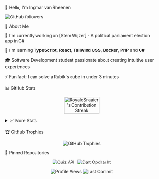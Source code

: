 👋 Hello, I'm Ingmar van Rheenen
<p>
  <img src="https://img.shields.io/github/followers/ingmarvanrheenen?style=social" alt="GitHub followers"/>
</p>

💫 About Me

<div align="left">

🔭 I'm currently working on [Stem Wijzer] - A political parliament election app in C#
  
🌱 I'm learning **TypeScript**, **React**, **Tailwind CSS**, **Docker**, **PHP** and **C#**
    
🎓 Software Development student passionate about creating intuitive user experiences
  
⚡ Fun fact: I can solve a Rubik's cube in under 3 minutes

</div>

📊 GitHub Stats
<p align="center" style="display: flex; justify-content: center; gap: 10px;">
  <img src="https://github-readme-streak-stats.herokuapp.com/?user=ingmarvanrheenen&theme=radical" alt="RoyaleSnaaier's Contribution Streak" width="48%" />
</p>
<details>
  <summary>📈 More Stats</summary>
    <p align="center" style="display: flex; justify-content: center; gap: 10px;">
      <img src="https://github-profile-summary-cards.vercel.app/api/cards/profile-details?username=ingmarvanrheenen&theme=radical" alt="Profile Details" width="48%" />
    </p>
</details>

🏆 GitHub Trophies
<p align="center">
  <img src="https://github-profile-trophy.vercel.app/?username=ingmarvanrheenen&theme=onedark&row=1&column=6" alt="GitHub Trophies"/>
</p>

📌 Pinned Repositories
<p align="center" style="display: flex; justify-content: center; gap: 10px; flex-wrap: wrap;">
    <a href="https://github.com/RoyaleSnaaier/Quiz_api">
        <img src="https://github-readme-stats.vercel.app/api/pin/?username=ingmarvanrheenen&repo=Quiz_api&theme=radical" alt="Quiz API"/>
    </a>
    <a href="https://github.com/RoyaleSnaaier/dart-opdracht">
        <img src="https://github-readme-stats.vercel.app/api/pin/?username=ingmarvanrheenen&repo=dart-opdracht&theme=radical" alt="Dart Opdracht"/>
    </a>
</p>

<div align="center">
  <img src="https://komarev.com/ghpvc/?username=ingmarvanrheenen&color=green" alt="Profile Views"/>
  <img src="https://img.shields.io/github/last-commit/RoyaleSnaaier/ingmarvanrheenen" alt="Last Commit"/>
</div>
